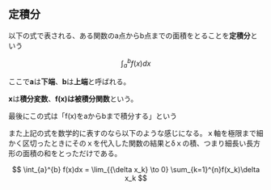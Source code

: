 ## 定積分
以下の式で表される、ある関数のa点からb点までの面積をとることを**定積分**という

$$ \int_{a}^{b} f(x)dx $$

ここで**a**は**下端**、**b**は**上端**と呼ばれる。

**x**は**積分変数**、**f(x)**は**被積分関数**という。

最後にこの式は「f(x)をaからbまで積分する」という

また上記の式を数学的に表すのなら以下のような感じになる。ｘ軸を極限まで細かく区切ったときにそのｘを代入した関数の結果とδｘの積、つまり細長い長方形の面積の和をとっただけである。

$$ \int_{a}^{b} f(x)dx = \lim_{{\delta x_k} \to 0} \sum_{k=1}^{n}f(x_k)\delta x_k $$
